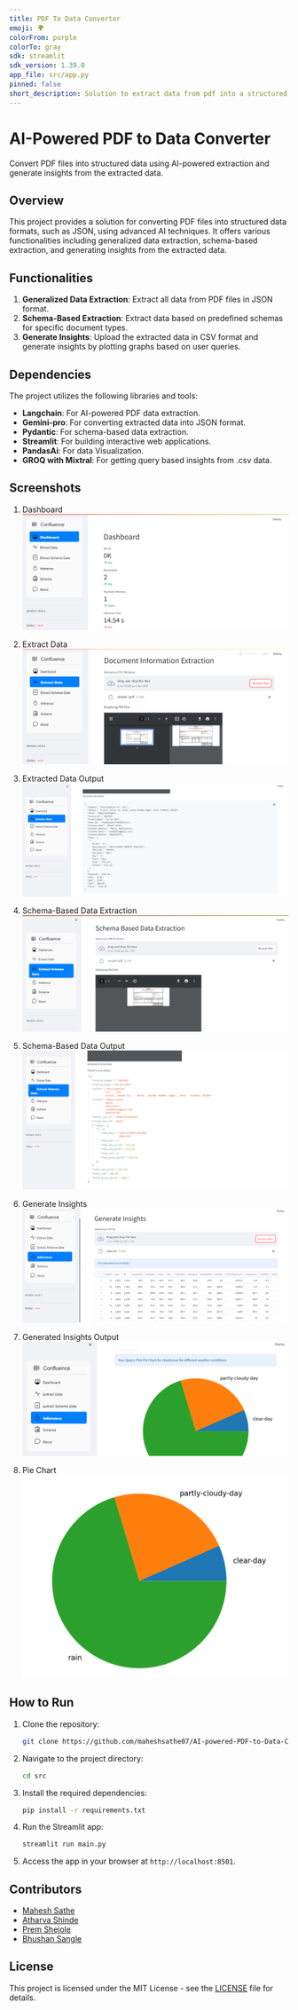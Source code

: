 ```yaml
---
title: PDF To Data Converter
emoji: 🌍
colorFrom: purple
colorTo: gray
sdk: streamlit
sdk_version: 1.39.0
app_file: src/app.py
pinned: false
short_description: Solution to extract data from pdf into a structured format.
---
```


# AI-Powered PDF to Data Converter

Convert PDF files into structured data using AI-powered extraction and generate insights from the extracted data.

## Overview

This project provides a solution for converting PDF files into structured data formats, such as JSON, using advanced AI techniques. It offers various functionalities including generalized data extraction, schema-based extraction, and generating insights from the extracted data.

## Functionalities

1. **Generalized Data Extraction**: Extract all data from PDF files in JSON format.
2. **Schema-Based Extraction**: Extract data based on predefined schemas for specific document types.
3. **Generate Insights**: Upload the extracted data in CSV format and generate insights by plotting graphs based on user queries.

## Dependencies

The project utilizes the following libraries and tools:

- **Langchain**: For AI-powered PDF data extraction.
- **Gemini-pro**: For converting extracted data into JSON format.
- **Pydantic**: For schema-based data extraction.
- **Streamlit**: For building interactive web applications.
- **PandasAi**: For data Visualization.
- **GROQ with Mixtral**: For getting query based insights from .csv data.

## Screenshots

1. Dashboard
   ![Dashboard](src/screenshots/Dashboard.png)

2. Extract Data
   ![Extract Data](src/screenshots/Extract_Data.png)

3. Extracted Data Output
   ![Extracted Data Output](src/screenshots/Extract_Data_output.png)

4. Schema-Based Data Extraction
   ![Schema-Based Data Extraction](src/screenshots/Extract_Schema_Based_data.png)

5. Schema-Based Data Output
   ![Schema-Based Data Output](src/screenshots/Extract_Schema_Based_Data_output.png)

6. Generate Insights
   ![Generate Insights](src/screenshots/Generate_insights.png)

7. Generated Insights Output
   ![Generated Insights Output](src/screenshots/Generate_insights_output.png)

8. Pie Chart
   ![Pie Chart](src/screenshots/Pie_Chart.png)

## How to Run

1. Clone the repository:

   ```bash
   git clone https://github.com/maheshsathe07/AI-powered-PDF-to-Data-Converter.git
   ```

2. Navigate to the project directory:

   ```bash
   cd src
   ```
   
3. Install the required dependencies:

   ```bash
   pip install -r requirements.txt
   ```


4. Run the Streamlit app:

   ```bash
   streamlit run main.py
   ```

5. Access the app in your browser at `http://localhost:8501`.

## Contributors

- [Mahesh Sathe](https://github.com/maheshsathe07)
- [Atharva Shinde](https://github.com/auth-02)
- [Prem Shejole](https://github.com/shejoleprem)
- [Bhushan Sangle](https://github.com/Goddivinein)


## License

This project is licensed under the MIT License - see the [LICENSE](LICENSE) file for details.
